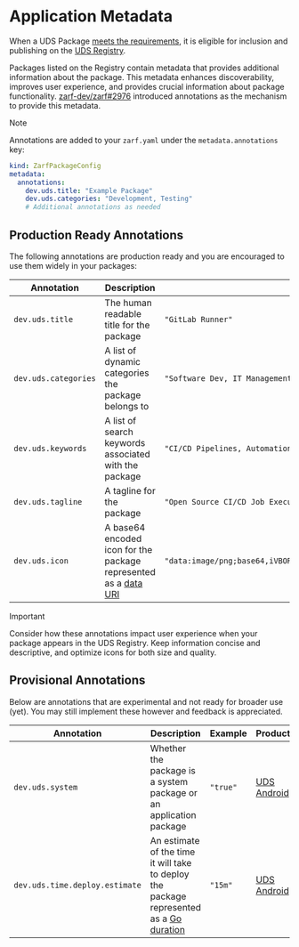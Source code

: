 # Application Metadata

When a UDS Package [meets the requirements](../requirements/uds-package-requirements.md), it is eligible for inclusion and publishing on the [UDS Registry](https://registry.defenseunicorns.com/).

Packages listed on the Registry contain metadata that provides additional information about the package. This metadata enhances discoverability, improves user experience, and provides crucial information about package functionality. [zarf-dev/zarf#2976](https://github.com/zarf-dev/zarf/issues/2976) introduced annotations as the mechanism to provide this metadata.

> [!NOTE]
> Annotations are added to your `zarf.yaml` under the `metadata.annotations` key:
> ```yaml
> kind: ZarfPackageConfig
> metadata:
>   annotations:
>     dev.uds.title: "Example Package"
>     dev.uds.categories: "Development, Testing"
>     # Additional annotations as needed
> ```

## Production Ready Annotations

The following annotations are production ready and you are encouraged to use them widely in your packages:

| Annotation | Description | Example | Products |
| --- | --- | --- | --- |
| `dev.uds.title` | The human readable title for the package | `"GitLab Runner"` | [UDS Registry](https://github.com/defenseunicorns/uds-registry/blob/main/docs/development/development.md#zarf-package-metadata) |
| `dev.uds.categories` | A list of dynamic categories the package belongs to | `"Software Dev, IT Management, Kubernetes (K8s), Productivity"` | [UDS Registry](https://github.com/defenseunicorns/uds-registry/blob/main/docs/development/development.md#zarf-package-metadata) |
| `dev.uds.keywords` | A list of search keywords associated with the package | `"CI/CD Pipelines, Automation, GitLab Integration"` | [UDS Registry](https://github.com/defenseunicorns/uds-registry/blob/main/docs/development/development.md#zarf-package-metadata) |
| `dev.uds.tagline` | A tagline for the package | `"Open Source CI/CD Job Execution Tool"` | [UDS Registry](https://github.com/defenseunicorns/uds-registry/blob/main/docs/development/development.md#zarf-package-metadata) |
| `dev.uds.icon` | A base64 encoded icon for the package represented as a [data URI](https://developer.mozilla.org/en-US/docs/Web/HTTP/Basics_of_HTTP/Data_URIs) | `"data:image/png;base64,iVBORw0KGgoAAAANSUhEUgAAAAEAAAABCAYAAAAfFcSJAAAADUlEQVR42mNkYAAAAAYAAjCB0C8AAAAASUVORK5CYII="` | [UDS Registry](https://github.com/defenseunicorns/uds-registry/blob/main/docs/development/development.md#zarf-package-metadata) |

> [!IMPORTANT]
> Consider how these annotations impact user experience when your package appears in the UDS Registry. Keep information concise and descriptive, and optimize icons for both size and quality.

## Provisional Annotations

Below are annotations that are experimental and not ready for broader use (yet). You may still implement these however and feedback is appreciated.

| Annotation | Description | Example | Products |
| --- | --- | --- | --- |
| `dev.uds.system` | Whether the package is a system package or an application package | `"true"` | [UDS Android](https://github.com/defenseunicorns/uds-android) |
| `dev.uds.time.deploy.estimate` | An estimate of the time it will take to deploy the package represented as a [Go duration](https://pkg.go.dev/time#ParseDuration) | `"15m"` | [UDS Android](https://github.com/defenseunicorns/uds-android) |
